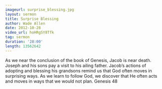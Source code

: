 ```yaml
---
imageurl: surprise_blessing.jpg
layout: sermon
title: Surprise Blessing
author: Wade Allen
date: 2012-10-28
video_url: hoHRgSY8Tfk
tag: sermon
duration: '28:00'
length: 13562642
---
```


As we near the conclusion of the book of Genesis, Jacob is near death. Joseph and his sons pay a visit to his ailing father. Jacob’s actions of adopting and blessing his grandsons remind us that God often moves in surprising ways. As we learn to follow God, we discover that He often acts and moves in ways that we would not plan. Genesis 48
